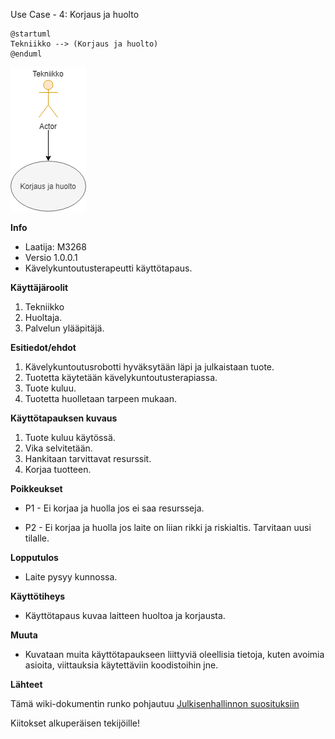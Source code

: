  Use Case - 4: Korjaus ja huolto

```plantuml
@startuml
Tekniikko --> (Korjaus ja huolto)
@enduml
```

![](../kuvat/Huolto.png)


**Info**

* Laatija: M3268
* Versio 1.0.0.1
* Kävelykuntoutusterapeutti käyttötapaus.
	
**Käyttäjäroolit**	

1. Tekniikko
2. Huoltaja.
3. Palvelun ylääpitäjä.

**Esitiedot/ehdot**	

1. Kävelykuntoutusrobotti hyväksytään läpi ja julkaistaan tuote.
2. Tuotetta käytetään kävelykuntoutusterapiassa.
3. Tuote kuluu.
4. Tuotetta huolletaan tarpeen mukaan.

**Käyttötapauksen kuvaus**

1. Tuote kuluu käytössä.
2. Vika selvitetään.
3. Hankitaan tarvittavat resurssit.
4. Korjaa tuotteen.

**Poikkeukset**
 
* P1 - Ei korjaa ja huolla jos ei saa resursseja.	

* P2 - Ei korjaa ja huolla jos laite on liian rikki ja riskialtis. Tarvitaan uusi tilalle.
	
**Lopputulos**	

* Laite pysyy kunnossa.

**Käyttötiheys** 

* Käyttötapaus kuvaa laitteen huoltoa ja korjausta.

**Muuta**	

* Kuvataan muita käyttötapaukseen liittyviä oleellisia tietoja, kuten avoimia asioita, viittauksia käytettäviin koodistoihin jne.



**Lähteet**

Tämä wiki-dokumentin runko pohjautuu [Julkisenhallinnon suosituksiin](http://www.jhs-suositukset.fi/web/guest/jhs/recommendations/173)

Kiitokset alkuperäisen tekijöille!